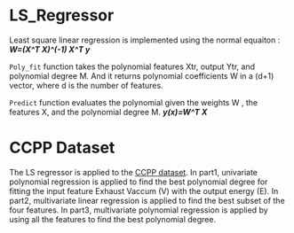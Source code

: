 # LS_Regressor
Least square linear regression is implemented using the normal equaiton :
                                                **_W=(X^T  X)^(-1) X^T y_**
                                                 
 `Poly_fit` function takes the polynomial features Xtr, output Ytr, and polynomial degree M.
 And it returns polynomial coefficients W in a (d+1) vector, where d is the number of features. 
 
 `Predict` function evaluates the polynomial given the weights W , the features X, and the polynomial degree M. 
                                                            **_y(x)=W^T X_**
                         

# CCPP Dataset
The LS regressor is applied to the [CCPP dataset](https://archive.ics.uci.edu/ml/datasets/combined+cycle+power+plant).
In part1, univariate polynomial regression is applied to find the best polynomial degree for fitting the input feature Exhaust Vaccum (V) with 
the output energy (E).
In part2, multivariate linear regression is applied to find the best subset of the four features. In part3,  multivariate polynomial regression
is applied by using all the features to find the best polynomial degree.
